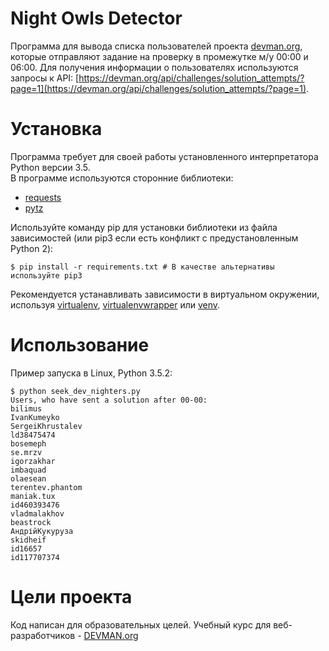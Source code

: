 # Night Owls Detector

Программа для вывода списка пользователей проекта [devman.org](https://devman.org/), которые отправляют задание на проверку в промежутке м/у 00:00 и 06:00. Для получения информации о пользователях используются запросы к API: [https://devman.org/api/challenges/solution_attempts/?page=1](https://devman.org/api/challenges/solution_attempts/?page=1).

# Установка

Программа требует для своей работы установленного интерпретатора Python версии 3.5.  
В программе используются сторонние библиотеки:
- [requests](http://docs.python-requests.org/en/master/#)
- [pytz](https://pypi.python.org/pypi/pytz)

Используйте команду pip для установки  библиотеки из файла зависимостей (или pip3 если есть конфликт с предустановленным Python 2):
```
$ pip install -r requirements.txt # В качестве альтернативы используйте pip3
```
Рекомендуется устанавливать зависимости в виртуальном окружении, используя [virtualenv](https://github.com/pypa/virtualenv), [virtualenvwrapper](https://pypi.python.org/pypi/virtualenvwrapper) или [venv](https://docs.python.org/3/library/venv.html). 

# Использование

Пример запуска в Linux, Python 3.5.2:
```
$ python seek_dev_nighters.py
Users, who have sent a solution after 00-00:
bilimus
IvanKumeyko
SergeiKhrustalev
ld38475474
bosemeph
se.mrzv
igorzakhar
imbaquad
olaesean
terentev.phantom
maniak.tux
id460393476
vladmalakhov
beastrock
АндрійКукуруза
skidheif
id16657
id117707374
```

# Цели проекта

Код написан для образовательных целей. Учебный курс для веб-разработчиков - [DEVMAN.org](https://devman.org)